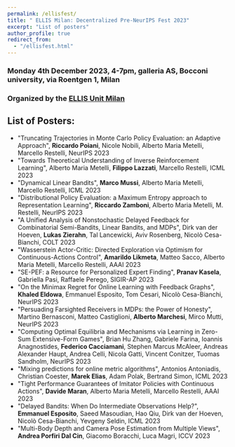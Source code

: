 ```yaml
---
permalink: /ellisfest/
title: " ELLIS Milan: Decentralized Pre-NeurIPS Fest 2023"
excerpt: "List of posters"
author_profile: true
redirect_from: 
  - "/ellisfest.html"
---
```


### Monday 4th December 2023, 4-7pm, galleria AS, Bocconi university, via Roentgen 1, Milan

### Organized by the [ELLIS Unit Milan](https://www.ellismilan.eu/)

## List of Posters:

* "Truncating Trajectories in Monte Carlo Policy Evaluation: an Adaptive Approach", **Riccardo Poiani**, Nicole Nobili, Alberto Maria Metelli, Marcello Restelli, NeurIPS 2023
* "Towards Theoretical Understanding of Inverse Reinforcement Learning", Alberto Maria Metelli, **Filippo Lazzati**, Marcello Restelli, ICML 2023
* "Dynamical Linear Bandits", **Marco Mussi**, Alberto Maria Metelli, Marcello Restelli, ICML 2023
* "Distributional Policy Evaluation: a Maximum Entropy approach to Representation Learning", **Riccardo Zamboni**, Alberto Maria Metelli, M. Restelli, NeurIPS 2023
* "A Unified Analysis of Nonstochastic Delayed Feedback for Combinatorial Semi-Bandits, Linear Bandits, and MDPs", Dirk van der Hoeven, **Lukas Zierahn**, Tal Lancewicki, Aviv Rosenberg, Nicolò Cesa-Bianchi, COLT 2023
* "Wasserstein Actor-Critic: Directed Exploration via Optimism for Continuous-Actions Control", **Amarildo Likmeta**, Matteo Sacco, Alberto Maria Metelli, Marcello Restelli, AAAI 2023
* "SE-PEF: a Resource for Personalized Expert Finding", **Pranav Kasela**, Gabriella Pasi, Raffaele Perego, SIGIR-AP 2023 
* "On the Minimax Regret for Online Learning with Feedback Graphs", **Khaled Eldowa**, Emmanuel Esposito, Tom Cesari, Nicolò Cesa-Bianchi, NeurIPS 2023
* "Persuading Farsighted Receivers in MDPs: the Power of Honesty", Martino Bernasconi, Matteo Castiglioni, **Alberto Marchesi**, Mirco Mutti, NeurIPS 2023
* "Computing Optimal Equilibria and Mechanisms via Learning in Zero-Sum Extensive-Form Games", Brian Hu Zhang, Gabriele Farina, Ioannis Anagnostides, **Federico Cacciamani**, Stephen Marcus McAleer, Andreas Alexander Haupt, Andrea Celli, Nicola Gatti, Vincent Conitzer, Tuomas Sandholm, NeurIPS 2023
* "Mixing predictions for online metric algorithms", Antonios Antoniadis, Christian Coester, **Marek Elias**, Adam Polak, Bertrand Simon, ICML 2023
* "Tight Performance Guarantees of Imitator Policies with Continuous Actions", **Davide Maran**, Alberto Maria Metelli, Marcello Restelli, AAAI 2023
* "Delayed Bandits: When Do Intermediate Observations Help?", **Emmanuel Esposito**, Saeed Masoudian, Hao Qiu, Dirk van der Hoeven, Nicolò Cesa-Bianchi, Yevgeny Seldin, ICML 2023
* "Multi-Body Depth and Camera Pose Estimation from Multiple Views", **Andrea Porfiri Dal Cin**, Giacomo Boracchi, Luca Magri, ICCV 2023
